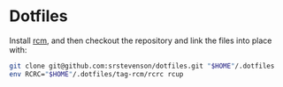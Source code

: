 # Dotfiles

Install [rcm](https://thoughtbot.github.io/rcm/), and then checkout the
repository and link the files into place with:

```sh
git clone git@github.com:srstevenson/dotfiles.git "$HOME"/.dotfiles
env RCRC="$HOME"/.dotfiles/tag-rcm/rcrc rcup
```
